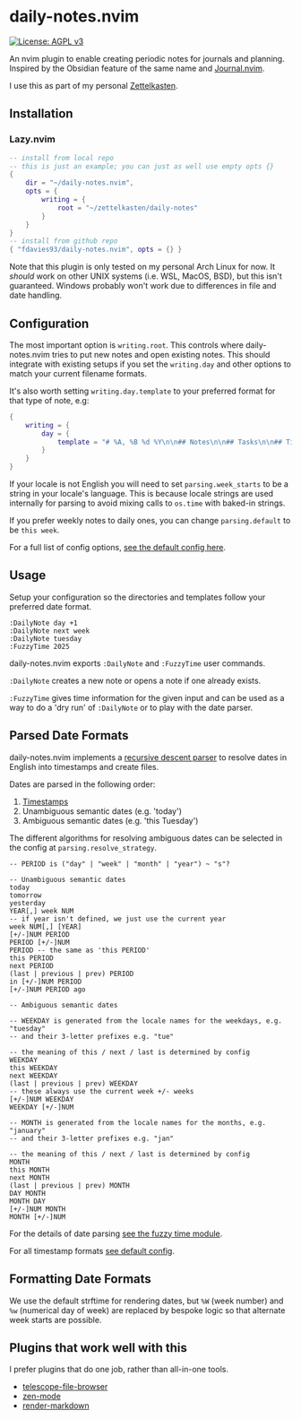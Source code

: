 # daily-notes.nvim

[![License: AGPL v3](https://img.shields.io/badge/License-AGPL_v3-blue.svg)](https://www.gnu.org/licenses/agpl-3.0)

An nvim plugin to enable creating periodic notes for journals and planning.
Inspired by the Obsidian feature of the same name and
[Journal.nvim](https://github.com/jakobkhansen/journal.nvim).

I use this as part of my personal
[Zettelkasten](https://zettelkasten.de/introduction/).

## Installation

### Lazy.nvim

```lua
-- install from local repo
-- this is just an example; you can just as well use empty opts {}
{
    dir = "~/daily-notes.nvim",
    opts = {
        writing = {
            root = "~/zettelkasten/daily-notes"
        }
    }
}
-- install from github repo
{ "fdavies93/daily-notes.nvim", opts = {} }
```

Note that this plugin is only tested on my personal Arch Linux for now. It
_should_ work on other UNIX systems (i.e. WSL, MacOS, BSD), but this isn't
guaranteed. Windows probably won't work due to differences in file and date
handling.

## Configuration

The most important option is `writing.root`. This controls where
daily-notes.nvim tries to put new notes and open existing notes. This should
integrate with existing setups if you set the `writing.day` and other options to
match your current filename formats.

It's also worth setting `writing.day.template` to your preferred format for that
type of note, e.g:

```lua
{
    writing = {
        day = {
            template = "# %A, %B %d %Y\n\n## Notes\n\n## Tasks\n\n## Timebox"
        }
    }
}
```

If your locale is not English you will need to set `parsing.week_starts` to be a
string in your locale's language. This is because locale strings are used
internally for parsing to avoid mixing calls to `os.time` with baked-in strings.

If you prefer weekly notes to daily ones, you can change `parsing.default` to be
`this week`.

For a full list of config options,
[see the default config here](./lua/daily-notes/config.lua).

## Usage

Setup your configuration so the directories and templates follow your preferred
date format.

```vim
:DailyNote day +1
:DailyNote next week
:DailyNote tuesday
:FuzzyTime 2025
```

daily-notes.nvim exports `:DailyNote` and `:FuzzyTime` user commands.

`:DailyNote` creates a new note or opens a note if one already exists.

`:FuzzyTime` gives time information for the given input and can be used as a way
to do a 'dry run' of `:DailyNote` or to play with the date parser.

## Parsed Date Formats

daily-notes.nvim implements a
[recursive descent parser](https://en.wikipedia.org/wiki/Recursive_descent_parser)
to resolve dates in English into timestamps and create files.

Dates are parsed in the following order:

1. [Timestamps](./lua/daily-notes/config.lua)
2. Unambiguous semantic dates (e.g. 'today')
3. Ambiguous semantic dates (e.g. 'this Tuesday')

The different algorithms for resolving ambiguous dates can be selected in the
config at `parsing.resolve_strategy`.

```
-- PERIOD is ("day" | "week" | "month" | "year") ~ "s"?

-- Unambiguous semantic dates
today
tomorrow
yesterday
YEAR[,] week NUM
-- if year isn't defined, we just use the current year
week NUM[,] [YEAR]
[+/-]NUM PERIOD
PERIOD [+/-]NUM
PERIOD -- the same as 'this PERIOD'
this PERIOD
next PERIOD
(last | previous | prev) PERIOD
in [+/-]NUM PERIOD
[+/-]NUM PERIOD ago

-- Ambiguous semantic dates

-- WEEKDAY is generated from the locale names for the weekdays, e.g. "tuesday"
-- and their 3-letter prefixes e.g. "tue"

-- the meaning of this / next / last is determined by config
WEEKDAY
this WEEKDAY
next WEEKDAY
(last | previous | prev) WEEKDAY
-- these always use the current week +/- weeks
[+/-]NUM WEEKDAY
WEEKDAY [+/-]NUM

-- MONTH is generated from the locale names for the months, e.g. "january"
-- and their 3-letter prefixes e.g. "jan"

-- the meaning of this / next / last is determined by config
MONTH
this MONTH
next MONTH
(last | previous | prev) MONTH
DAY MONTH
MONTH DAY
[+/-]NUM MONTH
MONTH [+/-]NUM
```

For the details of date parsing
[see the fuzzy time module](./lua/daily-notes/fuzzy-time.lua).

For all timestamp formats [see default config](./lua/daily-notes/config.lua).

## Formatting Date Formats

We use the default strftime for rendering dates, but `%W` (week number) and `%w`
(numerical day of week) are replaced by bespoke logic so that alternate week
starts are possible.

## Plugins that work well with this

I prefer plugins that do one job, rather than all-in-one tools.

- [telescope-file-browser](https://github.com/nvim-telescope/telescope-file-browser.nvim)
- [zen-mode](https://github.com/folke/zen-mode.nvim)
- [render-markdown](https://github.com/MeanderingProgrammer/render-markdown.nvim)
